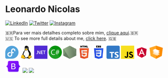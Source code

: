 # Leonardo Nicolas 
[![LinkedIn](https://img.shields.io/badge/LinkedIn-0077B5?style=for-the-badge&logo=linkedin&logoColor=white)](https://www.linkedin.com/in/leonardo-nicolas-sales-dias-2a3892149/)
[![Twitter](https://img.shields.io/badge/%40LNSDias-%231DA1F2.svg?style=for-the-badge&logo=Twitter&logoColor=white)](https://twitter.com/lnsdias)
[![Instagram](https://img.shields.io/badge/%40LNSDias-%23E4405F.svg?style=for-the-badge&logo=Instagram&logoColor=white)](https://instagram.com/lnsdias)

🇧🇷Para ver mais detalhes completo sobre mim, [clique aqui](https://github.com/leonardon397/leonardon397/blob/main/FULL-ABOUT-ME.md).🇧🇷 
<br>
🇺🇸 To see more full details about me, [click here](https://github.com/leonardon397/leonardon397/blob/main/FULL-ABOUT-ME.md). 🇬🇧




<img width="42" height="42" src="./img/fedora.svg" title="Fedora Linux"/>
<img width="42" height="42" src="./img/linux.svg" title="Linux"/>
<img width="42" height="42" src="./img/dotnet.svg" title="Microsoft .NET Framework | Microsoft .NET core | Microsoft.NET"/>
<img width="42" height="42" src="./img/csharp-green.svg" title="C#"/>
<img width="42" height="42" src="./img/nodejs.svg" title="Node JS"/>
<img width="42" height="42" src="./img/html5.svg" title="HTML"/>
<img width="42" height="42" src="./img/css3.svg" title="CSS"/>
<img width="42" height="42" src="./img/ts.svg" title="TypeScript"/>
<img width="42" height="42" src="./img/javascript.svg" title="JavaScript"/>
<img width="42" height="42" src="./img/angular.svg" title="Angular"/>
<img width="42" height="42" src="./img/angular-material.svg" title="Angular Material"/>
<img width="51" height="42" src="./img/bootstrap.png" title="Bootstrap"/>





<img height="150em" src="https://github-readme-stats.vercel.app/api?username=leonardon397&show_icons=true&bg_color=CDCDCD&border_color=7D7D7D&title_color=087CFA&text_color=000000&icon_color=6B57FF&border_radius=15px&include_all_commits=true&count_private=true"/>
<img height="150em" src="https://github-readme-stats.vercel.app/api/top-langs/?username=leonardon397&langs_count=7&layout=compact&show_icons=true&bg_color=CDCDCD&border_color=7D7D7D&title_color=087CFA&text_color=000000&icon_color=6B57FF&border_radius=15px&include_all_commits=true&count_private=true"/>
